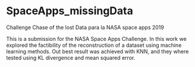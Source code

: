 # SpaceApps_missingData
Challenge Chase of the lost Data para la NASA space apps 2019

This is a submission for the NASA Space Apps Challenge. In this work we explored the factibility of the reconstruction of a dataset using machine learning methods.
Out best result was achieved with KNN, and they where tested using KL divergence and mean squared error.
